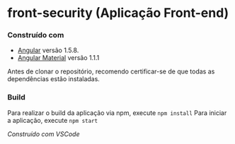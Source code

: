 # front-security (Aplicação Front-end)

### Construído com

  * [Angular](https://angular.io/) versão 1.5.8.
  * [Angular Material](https://material.angular.io/) versão 1.1.1

Antes de clonar o repositório, recomendo certificar-se de que todas as dependências estão instaladas.
 
### Build

Para realizar o build da aplicação via npm, execute `npm install`
Para iniciar a aplicação, execute `npm start`

*Construído com VSCode*
